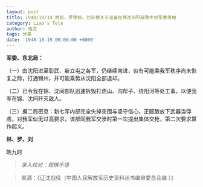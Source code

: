 ```yaml
---
layout: post
title: 1948/10/19 林彪、罗荣桓、刘亚楼关于准备在锦沈间歼敌致中央军委等电
category: Liao's Tele
author: 电文
tags: 分类
date: '1948-10-19 00:00:00 +0000'
---
```

**军委、东北局：**

（一）由沈阳进至彰武、新立屯之各军，仍继续南进，似有可能乘我军秩序尚未恢复之际，打通锦州，并可能乘势从沈阳全部退却。

（二）已令我在锦、沈间部队迅速拆毁打虎山、沟帮子、绕阳河等处工事，以便我军在锦、沈间歼灭敌人。

（三）据二局密息：新七军内部完全失掉突围与坚守信心，正酝酿放下武器当俘虏，对我军似无过高要求，该部同我军交涉时第一次提出集体交枪，第二次要求算作起义。

**林、罗、刘**

皓九时



> *录入校对：观棋不语*

> 来源：《辽沈战役（中国人民解放军历史资料丛书编审委员会编 ）》
